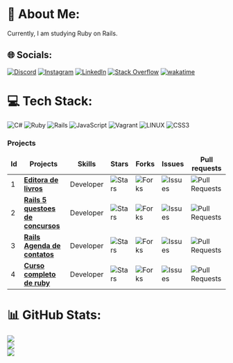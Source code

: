 # 💫 About Me:
Currently, I am studying Ruby on Rails.


## 🌐 Socials:
[![Discord](https://img.shields.io/badge/Discord-%237289DA.svg?logo=discord&logoColor=white)](https://discord.gg/Philipe#8116) [![Instagram](https://img.shields.io/badge/Instagram-%23E4405F.svg?logo=Instagram&logoColor=white)](https://instagram.com/fancyc0der) [![LinkedIn](https://img.shields.io/badge/LinkedIn-%230077B5.svg?logo=linkedin&logoColor=white)](https://linkedin.com/in/philipe-rodrigues-3b3884226) [![Stack Overflow](https://img.shields.io/badge/-Stackoverflow-FE7A16?logo=stack-overflow&logoColor=white)](https://stackoverflow.com/users/21519574) [![wakatime](https://wakatime.com/badge/user/bbd7934c-a4c4-4b31-b008-4c6c2dd2da70.svg)](https://wakatime.com/@bbd7934c-a4c4-4b31-b008-4c6c2dd2da70)

# 💻 Tech Stack:
![C#](https://img.shields.io/badge/c%23-%23239120.svg?style=flat-square&logo=c-sharp&logoColor=white) ![Ruby](https://img.shields.io/badge/ruby-%23CC342D.svg?style=flat-square&logo=ruby&logoColor=white) ![Rails](https://img.shields.io/badge/rails-%23CC0000.svg?style=flat-square&logo=ruby-on-rails&logoColor=white) ![JavaScript](https://img.shields.io/badge/javascript-%23323330.svg?style=flat-square&logo=javascript&logoColor=%23F7DF1E) ![Vagrant](https://img.shields.io/badge/vagrant-%231563FF.svg?style=flat-square&logo=vagrant&logoColor=white) ![LINUX](https://img.shields.io/badge/Linux-FCC624?style=flat-square&logo=linux&logoColor=black) ![CSS3](https://img.shields.io/badge/css3-%231572B6.svg?style=flat-square&logo=css3&logoColor=white)
<h3>Projects</h3>
<table>
    <thead align="center">
        <tr border: none;>
            <td><b>Id</b></td>
	    <td><b>Projects</b></td>
	    <td><b>Skills</b></td>
            <td><b>Stars</b></td>
            <td><b>Forks</b></td>
            <td><b>Issues</b></td>
            <td><b>Pull requests</b></td>
        </tr>
    </thead>
    <tbody>
    	<tr>
		<td>1</td>
            	<td><a href="https://github.com/PhilipeeX/Biblio-Tech"><b>Editora de livros</b></a></td>
		<td>Developer</td>
            	<td><img alt="Stars" src="https://img.shields.io/github/stars/Philipeex/Biblio-Tech" /></td>
            	<td><img alt="Forks" src="https://img.shields.io/github/forks/Philipeex/Biblio-Tech" /></td>
            	<td><img alt="Issues" src="https://img.shields.io/github/issues/Philipeex/Biblio-Tech" /></td>
            	<td><img alt="Pull Requests" src="https://img.shields.io/github/issues-pr/PhilipeeX/Biblio-Tech" /></td>
        </tr>
	 <tr>
		<td>2</td>
            	<td><a href="https://github.com/PhilipeeX/Ruby_on_rails_5x_segunda_aplicacao"><b>Rails 5 questoes de concursos</b></a></td>
		<td>Developer</td>
            	<td><img alt="Stars" src="https://img.shields.io/github/stars/Philipeex/Ruby_on_rails_5x_segunda_aplicacao" /></td>
            	<td><img alt="Forks" src="https://img.shields.io/github/forks/Philipeex/Ruby_on_rails_5x_segunda_aplicacao" /></td>
            	<td><img alt="Issues" src="https://img.shields.io/github/issues/Philipeex/Ruby_on_rails_5x_segunda_aplicacao" /></td>
            	<td><img alt="Pull Requests" src="https://img.shields.io/github/issues-pr/PhilipeeX/Ruby_on_rails_5x_segunda_aplicacao" /></td>
        </tr>
	<tr>
		<td>3</td>
            	<td><a href="https://github.com/PhilipeeX/Contact_list"><b>Rails Agenda de contatos</b></a></td>
		<td>Developer</td>
            	<td><img alt="Stars" src="https://img.shields.io/github/stars/Philipeex/Contact_list" /></td>
            	<td><img alt="Forks" src="https://img.shields.io/github/forks/Philipeex/Contact_list" /></td>
            	<td><img alt="Issues" src="https://img.shields.io/github/issues/Philipeex/Contact_list" /></td>
            	<td><img alt="Pull Requests" src="https://img.shields.io/github/issues-pr/PhilipeeX/Contact_list" /></td>
        </tr>
	<tr>
		<td>4</td>
            	<td><a href="https://github.com/PhilipeeX/Curso-completo-de-Ruby"><b>Curso completo de ruby</b></a></td>
		<td>Developer</td>
            	<td><img alt="Stars" src="https://img.shields.io/github/stars/Philipeex/Curso-completo-de-Ruby" /></td>
            	<td><img alt="Forks" src="https://img.shields.io/github/forks/PhilipeeX/Curso-completo-de-Ruby" /></td>
            	<td><img alt="Issues" src="https://img.shields.io/github/issues/PhilipeeX/Curso-completo-de-Ruby" /></td>
            	<td><img alt="Pull Requests" src="https://img.shields.io/github/issues-pr/PhilipeeX/Curso-completo-de-Ruby" /></td>
        </tr>
    </tbody>
</table>

# 📊 GitHub Stats:
![](https://github-readme-stats.vercel.app/api?username=PhilipeeX&theme=blue-green&hide_border=true&include_all_commits=true&count_private=true)<br/>
![](https://github-readme-streak-stats.herokuapp.com/?user=PhilipeeX&theme=blue-green&hide_border=true)<br/>
![](https://github-readme-stats.vercel.app/api/top-langs/?username=PhilipeeX&theme=blue-green&hide_border=true&include_all_commits=true&count_private=true&layout=compact)

<!-- Proudly created with GPRM ( https://gprm.itsvg.in ) -->
